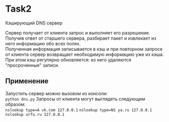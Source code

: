 # Task2
Кэширующий DNS сервер

Сервер получает от клиента запрос и выполняет его разрешение.<br>
Получив ответ от старшего сервера, разбирает пакет и извлекает из него информацию обо всех полях. <br>
Полученная информация записывается в кэш и при повторном запросе от клиента сервер возвращает необходимую информацию уже из кэша. <br>
При этом кэш регулярно обновляется: из него удаляются "просроченные" записи.

## Применение
Запустить сервер можно вызовом из консоли:<br>
`python dns.py`
Запросы от клиента могут выглядеть следующим образом: <br>
`nslookup type=A vk.com 127.0.0.1`
`nslookup type=NS ya.ru 127.0.0.1`
`nslookup urfu.ru 127.0.0.1`

